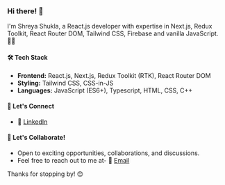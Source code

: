 ### Hi there! 👋
I'm Shreya Shukla, a React.js developer with expertise in Next.js, Redux Toolkit, React Router DOM, Tailwind CSS, Firebase and vanilla JavaScript. 👨‍💻

#### 🛠️ Tech Stack
- **Frontend:** React.js, Next.js, Redux Toolkit (RTK), React Router DOM
- **Styling:** Tailwind CSS, CSS-in-JS
- **Languages:** JavaScript (ES6+), Typescript, HTML, CSS, C++

#### 🤝 Let's Connect
- 🔗 [LinkedIn](https://www.linkedin.com/in/shreya-shukla010/)

#### 💬 Let's Collaborate!
- Open to exciting opportunities, collaborations, and discussions.
- Feel free to reach out to me at- 📧 [Email](shreyashukla680@gmail.com)

Thanks for stopping by! 😊
